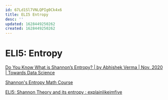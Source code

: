 ```yaml
---
id: 67Ld1Sl7VNLQPIg0Ck4x6
title: ELI5 Entropy
desc: ''
updated: 1628449250262
created: 1628449250262
---
```

# ELI5: Entropy
[Do You Know What is Shannon’s Entropy? | by Abhishek Verma | Nov, 2020 | Towards Data Science](https://towardsdatascience.com/what-is-shannons-entropy-5ad1b5a83ce1)

[Shannon's Entropy Math Course](https://pub.skillz-edu.org/portal/articles/shannons-entropy/)

[ELI5: Shannon Theory and its entropy : explainlikeimfive](https://old.reddit.com/r/explainlikeimfive/comments/1jk0p1/eli5_shannon_theory_and_its_entropy/)

